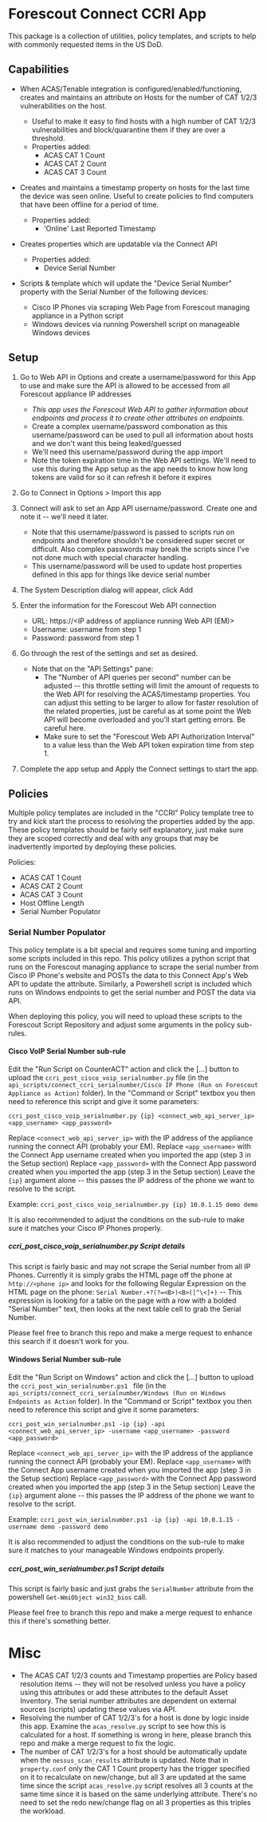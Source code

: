 # Forescout Connect CCRI App
This package is a collection of utilities, policy templates, and scripts to help with commonly requested items in the US DoD.

## Capabilities

- When ACAS/Tenable integration is configured/enabled/functioning, creates and maintains an attribute on Hosts for the number of CAT 1/2/3 vulnerabilities on the host.
	- Useful to make it easy to find hosts with a high number of CAT 1/2/3 vulnerabilities and block/quarantine them if they are over a threshold.
	- Properties added:
		- ACAS CAT 1 Count
		- ACAS CAT 2 Count
		- ACAS CAT 3 Count

- Creates and maintains a timestamp property on hosts for the last time the device was seen online. Useful to create policies to find computers that have been offline for a period of time.
	- Properties added:
		- 'Online' Last Reported Timestamp
		
- Creates properties which are updatable via the Connect API
	- Properties added:
		- Device Serial Number

- Scripts & template which will update the "Device Serial Number" property with the Serial Number of the following devices:
	- Cisco IP Phones via scraping Web Page from Forescout managing appliance in a Python script
	- Windows devices via running Powershell script on manageable Windows devices
 
## Setup

1) Go to Web API in Options and create a username/password for this App to use and make sure the API is allowed to be accessed from all Forescout appliance IP addresses
	- *This app uses the Forescout Web API to gather information about endpoints and process it to create other attributes on endpoints.*
	- Create a complex username/password combonation as this username/password can be used to pull all information about hosts and we don't want this being leaked/guessed
	- We'll need this username/password during the app import
	- Note the token expiration time in the Web API settings. We'll need to use this during the App setup as the app needs to know how long tokens are valid for so it can refresh it before it expires

2) Go to Connect in Options > Import this app

3) Connect will ask to set an App API username/password. Create one and note it -- we'll need it later.
	- Note that this username/password is passed to scripts run on endpoints and therefore shouldn't be considered super secret or difficult. Also complex passwords may break the scripts since I've not done much with special character handling.
	- This username/password will be used to update host properties defined in this app for things like device serial number

4) The System Description dialog will appear, click Add

5) Enter the information for the Forescout Web API connection
	- URL: https://<IP  address  of  appliance  running  Web  API  (EM)>
	- Username: username from step 1
	- Password: password from step 1

6) Go through the rest of the settings and set as desired.
	- Note that on the "API Settings" pane:
		- The "Number of API queries per second" number can be adjusted -- this throttle setting will limit the amount of requests to the Web API for resolving the ACAS/timestamp properties. You can adjust this setting to be larger to allow for faster resolution of the related properties, just be careful as at some point the Web API will become overloaded and you'll start getting errors. Be careful here.
		- Make sure to set the "Forescout Web API Authorization Interval" to a value less than the Web API token expiration time from step 1.

7) Complete the app setup and Apply the Connect settings to start the app.

## Policies 

Multiple policy templates are included in the "CCRI" Policy template tree to try and kick start the process to resolving the properties added by the app. These policy templates should be fairly self explanatory, just make sure they are scoped correctly and deal with any groups that may be inadvertently imported by deploying these policies.

Policies:
- ACAS CAT 1 Count
- ACAS CAT 2 Count
- ACAS CAT 3 Count
- Host Offline Length
- Serial Number Populator

### Serial Number Populator
This policy template is a bit special and requires some tuning and importing some scripts included in this repo.  This policy utilizes a python script that runs on the Forescout managing appliance to scrape the serial number from Cisco IP Phone's website and POSTs the data to this Connect App's Web API to update the attribute. Similarly, a Powershell script is included which runs on Windows endpoints to get the serial number and POST the data via API.

When deploying this policy, you will need to upload these scripts to the Forescout Script Repository and adjust some arguments in the policy sub-rules.

#### Cisco VoIP Serial Number sub-rule
Edit the "Run Script on CounterACT" action and click the [...] button to upload the `ccri_post_cisco_voip_serialnumber.py` file (in the `api_scripts/connect_ccri_serialnumber/Cisco IP Phone (Run on Forescout Appliance as Action)` folder). In the "Command or Script" textbox you then need to reference this script and give it some parameters:

`ccri_post_cisco_voip_serialnumber.py {ip} <connect_web_api_server_ip> <app_username> <app_password>`

Replace `<connect_web_api_server_ip>` with the IP address of the appliance running the connect API (probably your EM).
Replace `<app_username>` with the Connect App username created when you imported the app (step 3 in the Setup section)
Replace `<app_password>`  with the Connect App password created when you imported the app (step 3 in the Setup section)
Leave the `{ip}` argument alone -- this passes the IP address of the phone we want to resolve to the script.

Example: `ccri_post_cisco_voip_serialnumber.py {ip} 10.0.1.15 demo demo`

It is also recommended to adjust the conditions on the sub-rule to make sure it matches your Cisco IP Phones properly.

##### ccri_post_cisco_voip_serialnumber.py Script details
This script is fairly basic and may not scrape the Serial number from all IP Phones. Currently it is simply grabs the HTML page off the phone at `http://<phone ip>` and looks for the following Regular Expression on the HTML page on the phone: `Serial Number.+?(?=<B>)<B>([^\<]+)` -- This expression is looking for a table on the page with a row with a bolded "Serial Number" text, then looks at the next table cell to grab the Serial Number.

Please feel free to branch this repo and make a merge request to enhance this search if it doesn't work for you.

#### Windows Serial Number sub-rule
Edit the "Run Script on Windows" action and click the [...] button to upload the `ccri_post_win_serialnumber.ps1 ` file (in the `api_scripts/connect_ccri_serialnumber/Windows (Run on Windows Endpoints as Action` folder). In the "Command or Script" textbox you then need to reference this script and give it some parameters:

`ccri_post_win_serialnumber.ps1 -ip {ip} -api <connect_web_api_server_ip> -username <app_username> -password <app_password>`

Replace `<connect_web_api_server_ip>` with the IP address of the appliance running the connect API (probably your EM).
Replace `<app_username>` with the Connect App username created when you imported the app (step 3 in the Setup section)
Replace `<app_password>`  with the Connect App password created when you imported the app (step 3 in the Setup section)
Leave the `{ip}` argument alone -- this passes the IP address of the phone we want to resolve to the script.

Example: `ccri_post_win_serialnumber.ps1 -ip {ip} -api 10.0.1.15 -username demo -password demo`

It is also recommended to adjust the conditions on the sub-rule to make sure it matches to your manageable Windows endpoints properly.

##### ccri_post_win_serialnumber.ps1 Script details
This script is fairly basic and just grabs the `SerialNumber` attribute from the powershell `Get-WmiObject win32_bios` call. 

Please feel free to branch this repo and make a merge request to enhance this if there's something better.

# Misc
- The ACAS CAT 1/2/3 counts and Timestamp properties are Policy based resolution items -- they will not be resolved unless you have a policy using this attributes or add these attributes to the default Asset Inventory. The serial number attributes are dependent on external sources (scripts) updating these values via API.
- Resolving the number of CAT 1/2/3's for a host is done by logic inside this app. Examine the `acas_resolve.py` script to see how this is calculated for a host. If something is wrong in here, please branch this repo and make a merge request to fix the logic.
- The number of CAT 1/2/3's for a host should be automatically update when the `nessus_scan_results` attribute is updated. Note that in `property.conf` only the CAT 1 Count property has the trigger specified on it to recalculate on new/change, but all 3 are updated at the same time since the script `acas_resolve.py` script resolves all 3 counts at the same time since it is based on the same underlying attribute. There's no need to set the redo new/change flag on all 3 properties as this triples the workload.
